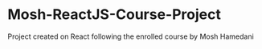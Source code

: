 # Mosh-ReactJS-Course-Project
Project created on React following the enrolled course by Mosh Hamedani
